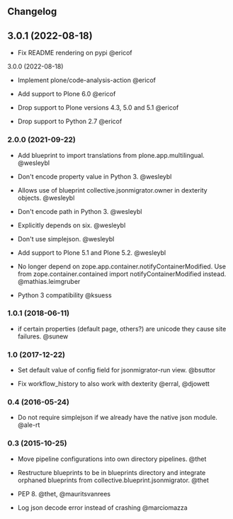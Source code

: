 ## Changelog

3.0.1 (2022-08-18)
------------------

- Fix README rendering on pypi @ericof


3.0.0 (2022-08-18)

- Implement plone/code-analysis-action @ericof

- Add support to Plone 6.0 @ericof

- Drop support to Plone versions 4.3, 5.0 and 5.1 @ericof

- Drop support to Python 2.7 @ericof


### 2.0.0 (2021-09-22)

- Add blueprint to import translations from plone.app.multilingual. @wesleybl

- Don't encode property value in Python 3. @wesleybl

- Allows use of blueprint collective.jsonmigrator.owner in dexterity objects. @wesleybl

- Don't encode path in Python 3. @wesleybl

- Explicitly depends on six. @wesleybl

- Don't use simplejson. @wesleybl

- Add support to Plone 5.1 and Plone 5.2. @wesleybl

- No longer depend on zope.app.container.notifyContainerModified.
  Use from zope.container.contained import notifyContainerModified instead. @mathias.leimgruber

- Python 3 compatibility @ksuess


### 1.0.1 (2018-06-11)

- if certain properties (default page, others?) are unicode they cause site failures. @sunew


### 1.0 (2017-12-22)

- Set default value of config field for jsonmigrator-run view. @bsuttor

- Fix workflow_history to also work with dexterity @erral, @djowett


### 0.4 (2016-05-24)

- Do not require simplejson if we already have the native json module. @ale-rt


### 0.3 (2015-10-25)

- Move pipeline configurations into own directory pipelines. @thet

- Restructure blueprints to be in blueprints directory and integrate orphaned
  blueprints from collective.blueprint.jsonmigrator. @thet

- PEP 8. @thet, @mauritsvanrees

- Log json decode error instead of crashing @marciomazza
